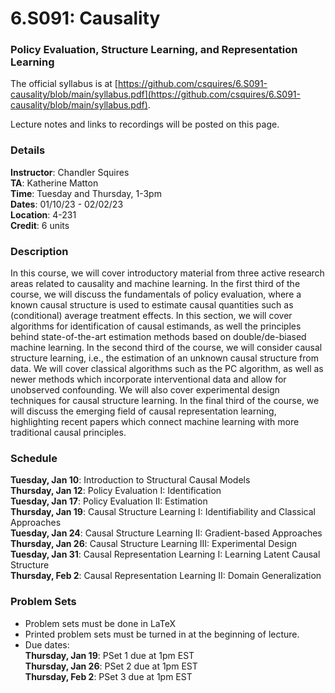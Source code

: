 # 6.S091: Causality
### Policy Evaluation, Structure Learning, and Representation Learning

The official syllabus is at [https://github.com/csquires/6.S091-causality/blob/main/syllabus.pdf](https://github.com/csquires/6.S091-causality/blob/main/syllabus.pdf).

Lecture notes and links to recordings will be posted on this page.

### Details
**Instructor**: Chandler Squires
\
**TA**: Katherine Matton
\
**Time**: Tuesday and Thursday, 1-3pm
\
**Dates**: 01/10/23 - 02/02/23
\
**Location**: 4-231
\
**Credit**: 6 units

### Description

In this course, we will cover introductory material from three active research areas related to 
causality and machine learning. In the first third of the course, we will discuss the fundamentals 
of policy evaluation, where a known causal structure is used to estimate causal quantities such as 
(conditional) average treatment effects. In this section, we will cover algorithms for identification 
of causal estimands, as well the principles behind state-of-the-art estimation methods based on 
double/de-biased machine learning. In the second third of the course, we will consider causal 
structure learning, i.e., the estimation of an unknown causal structure from data. We will cover 
classical algorithms such as the PC algorithm, as well as newer methods which incorporate interventional 
data and allow for unobserved confounding. We will also cover experimental design techniques for causal 
structure learning. In the final third of the course, we will discuss the emerging field of causal 
representation learning, highlighting recent papers which connect machine learning with more traditional 
causal principles.

### Schedule

**Tuesday, Jan 10**: Introduction to Structural Causal Models
\
**Thursday, Jan 12**: Policy Evaluation I: Identification
\
**Tuesday, Jan 17**: Policy Evaluation II: Estimation
\
**Thursday, Jan 19**: Causal Structure Learning I: Identifiability and Classical Approaches
\
**Tuesday, Jan 24**: Causal Structure Learning II: Gradient-based Approaches
\
**Thursday, Jan 26**: Causal Structure Learning III: Experimental Design
\
**Tuesday, Jan 31**: Causal Representation Learning I: Learning Latent Causal Structure
\
**Thursday, Feb 2**: Causal Representation Learning II: Domain Generalization

### Problem Sets
- Problem sets must be done in LaTeX
- Printed problem sets must be turned in at the beginning of lecture.
- Due dates:
\
**Thursday, Jan 19**: PSet 1 due at 1pm EST
\
**Thursday, Jan 26**: PSet 2 due at 1pm EST
\
**Thursday, Feb 2**: PSet 3 due at 1pm EST
